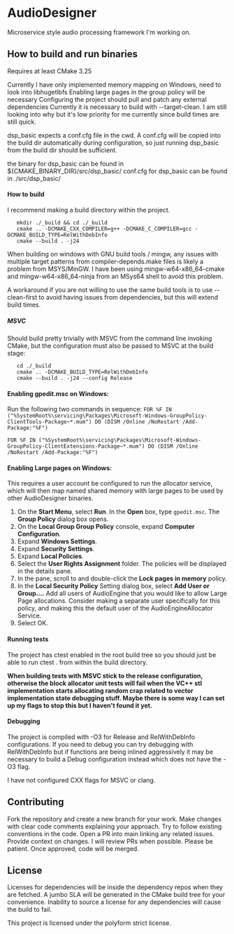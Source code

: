 
# AudioDesigner  
Microservice style audio processing framework I'm working on.

## How to build and run binaries

Requires at least CMake 3.25 

Currently I have only implemented memory mapping on Windows, need to look into libhugetlbfs
Enabling large pages in the group policy will be necessary
Configuring the project should pull and patch any external dependencies
Currently it is necessary to build with --target-clean. I am still looking into why but it's low priority for me currently since build times are still quick.

dsp_basic expects a conf.cfg file in the cwd. A conf.cfg will be copied into the build dir automatically during configuration, so just running dsp_basic from the build dir should be sufficient.

the binary for dsp_basic can be found in ${CMAKE_BINARY_DIR}/src/dsp_basic/
conf.cfg for dsp_basic can be found in ./src/dsp_basic/

#### How to build

I recommend making a build directory within the project.

~~~
   mkdir ./_build && cd ./_build
   cmake .. -DCMAKE_CXX_COMPILER=g++ -DCMAKE_C_COMPILER=gcc -DCMAKE_BUILD_TYPE=RelWithDebInfo
   cmake --build . -j24
~~~

When building on windows with GNU build tools / mingw, any issues with multiple target patterns from compiler-depends.make files is likely a problem from MSYS/MinGW. I have been using mingw-w64-x86_64-cmake and mingw-w64-x86_64-ninja from an MSys64 shell to avoid this problem. 

A workaround if you are not willing to use the same build tools is to use --clean-first to avoid having issues from dependencies, but this will extend build times.

##### MSVC 

Should build pretty trivially with MSVC from the command line invoking CMake, but the configuration must also be passed to MSVC at the build stage:
~~~
   cd ./_build
   cmake .. -DCMAKE_BUILD_TYPE=RelWithDebInfo
   cmake --build . -j24 --config Release
~~~

#### Enabling gpedit.msc on Windows:

Run the following two commands in sequence:
`FOR %F IN ("%SystemRoot%\servicing\Packages\Microsoft-Windows-GroupPolicy-ClientTools-Package~*.mum") DO (DISM /Online /NoRestart /Add-Package:"%F")`

`FOR %F IN ("%SystemRoot%\servicing\Packages\Microsoft-Windows-GroupPolicy-ClientExtensions-Package~*.mum") DO (DISM /Online /NoRestart /Add-Package:"%F")`

#### Enabling Large pages on Windows:

This requires a user account be configured to run the allocator service, which will then map named shared memory with large pages to be used by other AudioDesigner binaries.

1. On the **Start Menu**, select **Run**. In the **Open** box, type `gpedit.msc`. The **Group Policy** dialog box opens.
2. On the **Local Group Group Policy** console, expand **Computer Configuration**.
3. Expand **Windows Settings**.
4. Expand **Security Settings**.
5. Expand **Local Policies**.
6. Select the **User Rights Assignment** folder. The policies will be displayed in the details pane.
7. In the pane, scroll to and double-click the **Lock pages in memory** policy.
8. In the **Local Security Policy** Setting dialog box, select **Add User or Group....** 
   Add all users of AudioEngine that you would like to allow Large Page allocations. Consider making a separate user specifically for this policy, and making this the default user of the AudioEngineAllocator Service.
9. Select OK.

#### Running tests

The project has ctest enabled in the root build tree so you should just be able to run ctest . from within the build directory. 

**When building tests with MSVC stick to the release configuration, otherwise the block allocator unit tests will fail when the VC++ stl implementation starts allocating random crap related to vector implementation state debugging stuff. Maybe there is some way I can set up my flags to stop this but I haven't found it yet.**

#### Debugging

The project is compiled with -O3 for Release and RelWithDebInfo configurations. If you need to debug you can try debugging with RelWithDebInfo but if functions are being inlined aggressively it may be necessary to build a Debug configuration instead which does not have the -O3 flag.

I have not configured CXX flags for MSVC or clang. 

## Contributing  

Fork the repository and create a new branch for your work.
Make changes with clear code comments explaining your approach. Try to follow existing conventions in the code.
Open a PR into main linking any related issues. Provide context on changes.
I will review PRs when possible. Please be patient. Once approved, code will be merged.

## License  

Licenses for dependencies will be inside the dependency repos when they are fetched. A jumbo SLA will be generated in the CMake build tree for your convenience. Inability to source a license for any dependencies will cause the build to fail.

This project is licensed under the polyform strict license.
